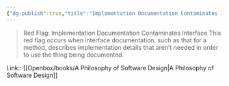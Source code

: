 ```yaml
---
{"dg-publish":true,"title":"Implementation Documentation Contaminates Interface","tags":["quotes"],"date":"2023-05-23T09:25:03+04:00","modified_at":"2023-08-11T15:21:13+03:00","alias":"Implementation Documentation Contaminates Interface","dg-path":"/quotes/202305230925.md","permalink":"/quotes/202305230925/","dgPassFrontmatter":true}
---
```



> Red Flag: Implementation Documentation Contaminates Interface
This red flag occurs when interface documentation, such as that for a method, describes implementation details that aren’t needed in order to use the thing being documented.

Link:: [[Openbox/books/A Philosophy of Software Design\|A Philosophy of Software Design]]
